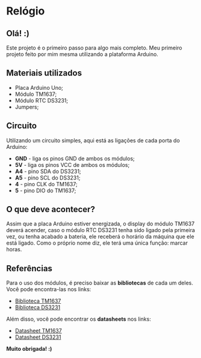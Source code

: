 # Relógio

## Olá! :)
Este projeto é o primeiro passo para algo mais completo. Meu primeiro projeto feito por mim mesma utilizando a plataforma Arduino.

## Materiais utilizados
* Placa Arduino Uno;
* Módulo TM1637;
* Módulo RTC DS3231;
* Jumpers;

## Circuito
Utilizando um circuito simples, aqui está as ligações de cada porta do Arduino:
* **GND** - liga os pinos GND de ambos os módulos;
* **5V** - liga os pinos VCC de ambos os módulos;
* **A4** - pino SDA do DS3231;
* **A5** - pino SCL do DS3231;
* **4** - pino CLK do TM1637;
* **5** - pino DIO do TM1637;

## O que deve acontecer?
Assim que a placa Arduino estiver energizada, o display do módulo TM1637 deverá acender, caso o módulo RTC DS3231 tenha sido ligado pela primeira vez, ou tenha acabado a bateria, ele receberá o horário da máquina que ele está ligado. Como o próprio nome diz, ele terá uma única função: marcar horas.

## Referências
Para o uso dos módulos, é preciso baixar as **bibliotecas** de cada um deles. Você pode encontra-las nos links:
*  [Biblioteca TM1637](https://github.com/avishorp/TM1637)
*  [Biblioteca DS3231](https://blogmasterwalkershop.com.br/arquivos/libs/RTClib.zip)

Além disso, você pode encontrar os **datasheets** nos links:
*  [Datasheet TM1637](https://www.arduinoecia.com.br/downloads/Datasheet_TM1637_V2.4_EN.pdf)
*  [Datasheet DS3231](https://datasheets.maximintegrated.com/en/ds/DS3231.pdf)

**Muito obrigada! :)**